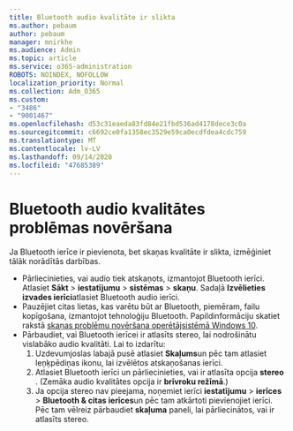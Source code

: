 ```yaml
---
title: Bluetooth audio kvalitāte ir slikta
ms.author: pebaum
author: pebaum
manager: mnirkhe
ms.audience: Admin
ms.topic: article
ms.service: o365-administration
ROBOTS: NOINDEX, NOFOLLOW
localization_priority: Normal
ms.collection: Adm_O365
ms.custom:
- "3486"
- "9001467"
ms.openlocfilehash: d53c31eaeda83fd84e21fbd536ad4178dece3c0a
ms.sourcegitcommit: c6692ce0fa1358ec3529e59ca0ecdfdea4cdc759
ms.translationtype: MT
ms.contentlocale: lv-LV
ms.lasthandoff: 09/14/2020
ms.locfileid: "47685389"
---
```

# <a name="fix-bluetooth-audio-quality-issue"></a>Bluetooth audio kvalitātes problēmas novēršana

Ja Bluetooth ierīce ir pievienota, bet skaņas kvalitāte ir slikta, izmēģiniet tālāk norādītās darbības.

- Pārliecinieties, vai audio tiek atskaņots, izmantojot Bluetooth ierīci. Atlasiet **Sākt**  >  **iestatījumu**  >  **sistēmas**  >  **skaņu**. Sadaļā **Izvēlieties izvades ierīci**atlasiet Bluetooth audio ierīci.
- Pauzējiet citas lietas, kas varētu būt ar Bluetooth, piemēram, failu kopīgošana, izmantojot tehnoloģiju Bluetooth. Papildinformāciju skatiet rakstā [skaņas problēmu novēršana operētājsistēmā Windows 10](https://support.microsoft.com/help/4520288/windows-10-fix-sound-problems).
- Pārbaudiet, vai Bluetooth ierīcei ir atlasīts stereo, lai nodrošinātu vislabāko audio kvalitāti. Lai to izdarītu: 
    1. Uzdevumjoslas labajā pusē atlasiet **Skaļums**un pēc tam atlasiet leņķpēdiņas ikonu, lai izvēlētos atskaņošanas ierīci.
    2. Atlasiet Bluetooth ierīci un pārliecinieties, vai ir atlasīta opcija **stereo** . (Zemāka audio kvalitātes opcija ir **brīvroku režīmā**.)
    3. Ja opcija stereo nav pieejama, noņemiet ierīci **iestatījumu**  >  **ierīces**  >  **Bluetooth & citas ierīces**un pēc tam atkārtoti pievienojiet ierīci. Pēc tam vēlreiz pārbaudiet **skaļuma** paneli, lai pārliecinātos, vai ir atlasīts stereo.

